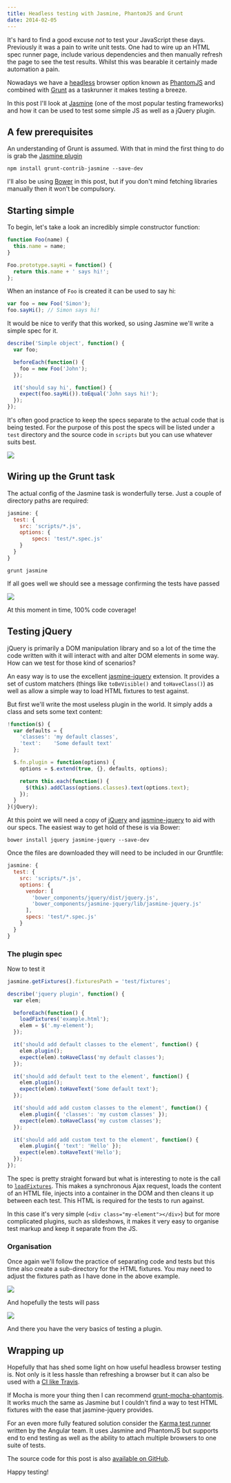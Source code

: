 ```yaml
---
title: Headless testing with Jasmine, PhantomJS and Grunt
date: 2014-02-05
---
```


It's hard to find a good excuse _not_ to test your JavaScript these days. Previously it was a pain to write unit tests. One had to wire up an HTML spec runner page, include various dependencies and then manually refresh the page to see the test results. Whilst this was bearable it certainly made automation a pain.

Nowadays we have a [headless](http://phantomjs.org/headless-testing.html) browser option known as [PhantomJS](http://phantomjs.org/) and combined with [Grunt](gruntjs.com) as a taskrunner it makes testing a breeze.

In this post I'll look at [Jasmine](http://pivotal.github.io/jasmine/) (one of the most popular testing frameworks) and how it can be used to test some simple JS as well as a jQuery plugin.

## A few prerequisites

An understanding of Grunt is assumed. With that in mind the first thing to do is grab the [Jasmine plugin](https://github.com/gruntjs/grunt-contrib-jasmine)

    npm install grunt-contrib-jasmine --save-dev

I'll also be using [Bower](http://bower.io) in this post, but if you don't mind fetching libraries manually then it won't be compulsory.

## Starting simple

To begin, let's take a look an incredibly simple constructor function:

``` js
function Foo(name) {
  this.name = name;
}

Foo.prototype.sayHi = function() {
  return this.name + ' says hi!';
};
```

When an instance of `Foo` is created it can be used to say hi:

``` js
var foo = new Foo('Simon');
foo.sayHi(); // Simon says hi!
```

It would be nice to verify that this worked, so using Jasmine we'll write a simple spec for it.

``` js
describe('Simple object', function() {
  var foo;

  beforeEach(function() {
    foo = new Foo('John');
  });

  it('should say hi', function() {
    expect(foo.sayHi()).toEqual('John says hi!');
  });
});
```

It's often good practice to keep the specs separate to the actual code that is being tested. For the purpose of this post the specs will be listed under a `test` directory and the source code in `scripts` but you can use whatever suits best.

![](2014-02-05-headless-testing-with-phantomjs-and-grunt/simple-dir-structure.png)

## Wiring up the Grunt task

The actual config of the Jasmine task is wonderfully terse. Just a couple of directory paths are required:

``` js
jasmine: {
  test: {
    src: 'scripts/*.js',
    options: {
        specs: 'test/*.spec.js'
    }
  }
}
```

    grunt jasmine

If all goes well we should see a message confirming the tests have passed

![](2014-02-05-headless-testing-with-phantomjs-and-grunt/simple-test-result.png)

At this moment in time, 100% code coverage!

## Testing jQuery

jQuery is primarily a DOM manipulation library and so a lot of the time the code written with it will interact with and alter DOM elements in some way. How can we test for those kind of scenarios?

An easy way is to use the excellent [jasmine-jquery](https://github.com/velesin/jasmine-jquery) extension. It provides a set of custom matchers (things like `toBeVisible()` and `toHaveClass()`) as well as allow a simple way to load HTML fixtures to test against.

But first we'll write the most useless plugin in the world. It simply adds a class and sets some text content:

``` js
!function($) {
  var defaults = {
    'classes': 'my default classes',
    'text':    'Some default text'
  };

  $.fn.plugin = function(options) {
    options = $.extend(true, {}, defaults, options);

    return this.each(function() {
      $(this).addClass(options.classes).text(options.text);
    });
  }
}(jQuery);
```

At this point we will need a copy of [jQuery](https://github.com/jquery/jquery) and [jasmine-jquery](https://github.com/velesin/jasmine-jquery) to aid with our specs. The easiest way to get hold of these is via Bower:

    bower install jquery jasmine-jquery --save-dev

Once the files are downloaded they will need to be included in our Gruntfile:

``` js
jasmine: {
  test: {
    src: 'scripts/*.js',
    options: {
      vendor: [
        'bower_components/jquery/dist/jquery.js',
        'bower_components/jasmine-jquery/lib/jasmine-jquery.js'
      ],
      specs: 'test/*.spec.js'
    }
  }
}
```

### The plugin spec

Now to test it

``` js
jasmine.getFixtures().fixturesPath = 'test/fixtures';

describe('jquery plugin', function() {
  var elem;

  beforeEach(function() {
    loadFixtures('example.html');
    elem = $('.my-element');
  });

  it('should add default classes to the element', function() {
    elem.plugin();
    expect(elem).toHaveClass('my default classes');
  });

  it('should add default text to the element', function() {
    elem.plugin();
    expect(elem).toHaveText('Some default text');
  });

  it('should add add custom classes to the element', function() {
    elem.plugin({ 'classes': 'my custom classes' });
    expect(elem).toHaveClass('my custom classes');
  });

  it('should add add custom text to the element', function() {
    elem.plugin({ 'text': 'Hello' });
    expect(elem).toHaveText('Hello');
  });
});
```

The spec is pretty straight forward but what is interesting to note is the call to [`loadFixtures`](https://github.com/velesin/jasmine-jquery#html-fixtures). This makes a synchronous Ajax request, loads the content of an HTML file, injects into a container in the DOM and then cleans it up between each test. This HTML is required for the tests to run against.

In this case it's very simple (`<div class="my-element"></div>`) but for more complicated plugins, such as slideshows, it makes it very easy to organise test markup and keep it separate from the JS.

### Organisation

Once again we'll follow the practice of separating code and tests but this time also create a sub-directory for the HTML fixtures. You may need to adjust the fixtures path as I have done in the above example.

![](2014-02-05-headless-testing-with-phantomjs-and-grunt/jquery-plugin-dir.png)

And hopefully the tests will pass

![](2014-02-05-headless-testing-with-phantomjs-and-grunt/plugin-passed.png)

And there you have the very basics of testing a plugin.

## Wrapping up

Hopefully that has shed some light on how useful headless browser testing is. Not only is it less hassle than refreshing a browser but it can also be used with a [CI like Travis](https://travis-ci.org/).

If Mocha is more your thing then I can recommend [grunt-mocha-phantomjs](https://github.com/jdcataldo/grunt-mocha-phantomjs). It works much the same as Jasmine but I couldn't find a way to test HTML fixtures with the ease that jasmine-jquery provides.

For an even more fully featured solution consider the [Karma test runner](http://karma-runner.github.io/0.10/index.html) written by the Angular team. It uses Jasmine and PhantomJS but supports end to end testing as well as the ability to attach multiple browsers to one suite of tests.

The source code for this post is also [available on GitHub](https://github.com/simonsmith/headless-testing-phantomjs-grunt).

Happy testing!